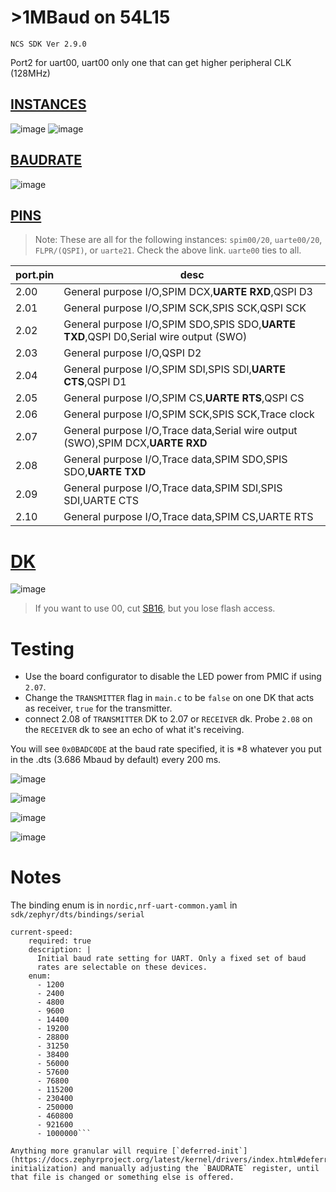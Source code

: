 # >1MBaud on 54L15
`NCS SDK Ver 2.9.0`

Port2 for uart00, uart00 only one that can get higher peripheral CLK (128MHz)
## [INSTANCES](https://docs.nordicsemi.com/bundle/ps_nrf54L15/page/uarte.html#d1900e528)

![image](https://github.com/user-attachments/assets/9f6fe3b9-8f5e-4da3-83df-7e0aa43ba19a) ![image](https://github.com/user-attachments/assets/1b8501d7-988d-4ac8-8fbf-0564410ed734)


## [BAUDRATE](https://docs.nordicsemi.com/bundle/ps_nrf54L15/page/uarte.html#ariaid-title75)
![image](https://github.com/user-attachments/assets/03f3f2e9-7a3e-4dec-a954-4ce9bfe3bfbb)

## [PINS](https://docs.nordicsemi.com/bundle/ps_nrf54L15/page/chapters/pin.html#ariaid-title4)
> Note: These are all for the following instances: `spim00/20`, `uarte00/20`, `FLPR/(QSPI)`, or `uarte21`. Check the above link. `uarte00` ties to all.

port.pin | desc
---|---
2.00|General purpose I/O,SPIM DCX,**UARTE RXD**,QSPI D3
2.01|General purpose I/O,SPIM SCK,SPIS SCK,QSPI SCK
2.02|General purpose I/O,SPIM SDO,SPIS SDO,**UARTE TXD**,QSPI D0,Serial wire output (SWO)
2.03|General purpose I/O,QSPI D2
2.04|General purpose I/O,SPIM SDI,SPIS SDI,**UARTE CTS**,QSPI D1
2.05|General purpose I/O,SPIM CS,**UARTE RTS**,QSPI CS
2.06|General purpose I/O,SPIM SCK,SPIS SCK,Trace clock
2.07|General purpose I/O,Trace data,Serial wire output (SWO),SPIM DCX,**UARTE RXD**
2.08|General purpose I/O,Trace data,SPIM SDO,SPIS SDO,**UARTE TXD**
2.09|General purpose I/O,Trace data,SPIM SDI,SPIS SDI,UARTE CTS
2.10|General purpose I/O,Trace data,SPIM CS,UARTE RTS

# [DK](https://docs.nordicsemi.com/bundle/ug_nrf54l15_dk/page/UG/nRF54L15_DK/hw_desription/connector_if.html)
![image](https://github.com/user-attachments/assets/36c3992d-b794-4613-87c2-f0e8aedd3405)

> If you want to use 00, cut [SB16](https://docs.nordicsemi.com/bundle/ug_nrf54l15_dk/page/UG/nRF54L15_DK/hw_desription/solder_bridge.html), but you lose flash access.

# Testing
- Use the board configurator to disable the LED power from PMIC if using `2.07`.
- Change the `TRANSMITTER` flag in `main.c` to be `false` on one DK that acts as receiver, `true` for the transmitter.
- connect 2.08 of `TRANSMITTER` DK to 2.07 or `RECEIVER` dk. Probe `2.08` on the `RECEIVER` dk to see an echo of what it's receiving.

You will see `0x0BADC0DE` at the baud rate specified, it is *8 whatever you put in the .dts (3.686 Mbaud by default) every 200 ms.

![image](https://github.com/user-attachments/assets/aa9d2d20-8e01-49e3-883e-ef616e97ad2c)

![image](https://github.com/user-attachments/assets/720715ce-9acd-43e5-a8f2-87240ef7a35b)

![image](https://github.com/user-attachments/assets/ddec710c-ddc1-4203-bdd3-fe30b4f07455)

![image](https://github.com/user-attachments/assets/89c5e9d4-4fa1-42ba-a042-93bbf5856d46)

# Notes
The binding enum is in `nordic,nrf-uart-common.yaml` in `sdk/zephyr/dts/bindings/serial`
```
current-speed:
    required: true
    description: |
      Initial baud rate setting for UART. Only a fixed set of baud
      rates are selectable on these devices.
    enum:
      - 1200
      - 2400
      - 4800
      - 9600
      - 14400
      - 19200
      - 28800
      - 31250
      - 38400
      - 56000
      - 57600
      - 76800
      - 115200
      - 230400
      - 250000
      - 460800
      - 921600
      - 1000000```

Anything more granular will require [`deferred-init`](https://docs.zephyrproject.org/latest/kernel/drivers/index.html#deferred-initialization) and manually adjusting the `BAUDRATE` register, until that file is changed or something else is offered.
